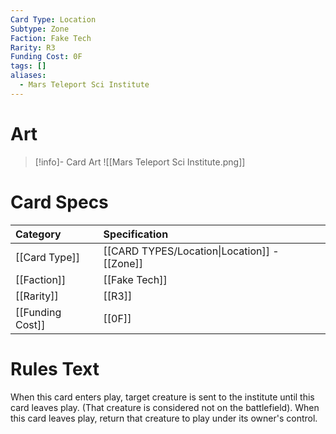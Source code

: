 ```yaml
---
Card Type: Location
Subtype: Zone
Faction: Fake Tech
Rarity: R3
Funding Cost: 0F
tags: []
aliases:
  - Mars Teleport Sci Institute
---
```

# Art

> [!info]- Card Art
> ![[Mars Teleport Sci Institute.png]]

# Card Specs

| Category | Specification| 
| :--- | :--- |
| [[Card Type]] | [[CARD TYPES/Location\|Location]] - [[Zone]] |  
| [[Faction]] | [[Fake Tech]] |  
| [[Rarity]] | [[R3]] |  
| [[Funding Cost]] | [[0F]] | 

# Rules Text  

When this card enters play, target creature is sent to the institute until this card leaves play. (That creature is considered not on the battlefield).
When this card leaves play, return that creature to play under its owner's control.  